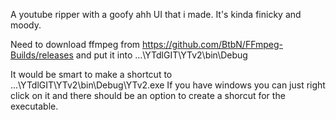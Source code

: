 A youtube ripper with a goofy ahh UI that i made. It's kinda finicky and moody.

Need to download ffmpeg from 
https://github.com/BtbN/FFmpeg-Builds/releases 
and put it into ...\YTdlGIT\YTv2\bin\Debug

It would be smart to make a shortcut to ...\YTdlGIT\YTv2\bin\Debug\YTv2.exe
If you have windows you can just right click on it and there should be an option to create a shorcut for the executable.
